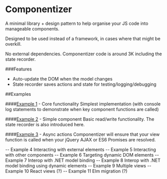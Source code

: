 Componentizer
=============

A minimal library + design pattern to help organise your JS code into manageable components.

Designed to be used instead of a framework, in cases where that might be overkill.

No external dependencies. Componentizer code is around 3K including the state recorder.

###Features
- Auto-update the DOM when the model changes
- State recorder saves actions and state for testing/logging/debugging


##Examples

####[Example 1](/example1/example1.html) - Core functionality
Simplest implementation (with console log statements to demonstrate when key component functions are called)

####[Example 2](/example1/example1.html) - Simple component
Basic read/write functionality. The state recorder is also introduced here.

####[Example 3](/example3/example3.html) - Async actions
Componentizer will ensure that your view function is called when your jQuery AJAX or ES6 Promises are resolved.

-- Example 4 Interacting with external elements
-- Example 5 Interacting with other components
-- Example 6 Targeting dynamic DOM elements
-- Example 7 Interop with .NET model binding
-- Example 8 Interop with .NET model binding using dynamic elements
-- Example 9 Multiple views
-- Example 10 React views (?)
-- Example 11 Elm migration (?)